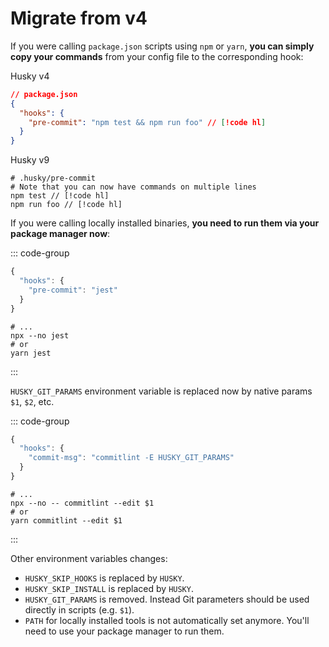 # Migrate from v4

If you were calling `package.json` scripts using `npm` or `yarn`, **you can simply copy your commands** from your config file to the corresponding hook:

Husky v4

```json
// package.json
{
  "hooks": {
    "pre-commit": "npm test && npm run foo" // [!code hl]
  }
}
```

Husky v9

```shell 
# .husky/pre-commit
# Note that you can now have commands on multiple lines
npm test // [!code hl]
npm run foo // [!code hl]
```

If you were calling locally installed binaries, **you need to run them via your package manager now**:

::: code-group

```js [.huskyrc.json (v4)]
{
  "hooks": {
    "pre-commit": "jest"
  }
}
```

```shell [.husky/pre-commit (v9)]
# ...
npx --no jest
# or
yarn jest
```

:::

`HUSKY_GIT_PARAMS` environment variable is replaced now by native params `$1`, `$2`, etc.

::: code-group

```js [.huskyrc.json (v4)]
{
  "hooks": {
    "commit-msg": "commitlint -E HUSKY_GIT_PARAMS"
  }
}
```

```shell [.husky/commit-msg (v9)]
# ...
npx --no -- commitlint --edit $1
# or
yarn commitlint --edit $1
```

:::

Other environment variables changes:

- `HUSKY_SKIP_HOOKS` is replaced by `HUSKY`.
- `HUSKY_SKIP_INSTALL` is replaced by `HUSKY`.
- `HUSKY_GIT_PARAMS` is removed. Instead Git parameters should be used directly in scripts (e.g. `$1`).
- `PATH` for locally installed tools is not automatically set anymore. You'll need to use your package manager to run them.
